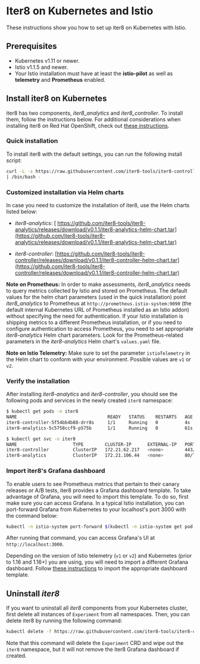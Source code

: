 # Iter8 on Kubernetes and Istio

These instructions show you how to set up iter8 on Kubernetes with Istio.

## Prerequisites

* Kubernetes v1.11 or newer.
* Istio v1.1.5 and newer.
* Your Istio installation must have at least the **istio-pilot** as well as **telemetry** and **Prometheus** enabled.

## Install iter8 on Kubernetes

iter8 has two components, _iter8_analytics_ and _iter8_controller_. To install them, follow the instructions below. For additional considerations when installing iter8 on Red Hat OpenShift, check out [these instructions](https://github.com/iter8-tools/docs/blob/v0.2/doc_files/platforms/redhat_openshift.md).

### Quick installation

To install iter8 with the default settings, you can run the following install script:

```bash
curl -L -s https://raw.githubusercontent.com/iter8-tools/iter8-controller/v0.2/install/install.sh \
| /bin/bash -
```

### Customized installation via Helm charts

In case you need to customize the installation of iter8, use the Helm charts listed below:

* _iter8-analytics_: [ https://github.com/iter8-tools/iter8-analytics/releases/download/v0.1.1/iter8-analytics-helm-chart.tar](https://github.com/iter8-tools/iter8-analytics/releases/download/v0.1.1/iter8-analytics-helm-chart.tar)

* _iter8-controller_: [https://github.com/iter8-tools/iter8-controller/releases/download/v0.1.1/iter8-controller-helm-chart.tar](https://github.com/iter8-tools/iter8-controller/releases/download/v0.1.1/iter8-controller-helm-chart.tar)

**Note on Prometheus:** In order to make assessments, _iter8_analytics_ needs to query metrics collected by Istio and stored on Prometheus. The default values for the helm chart parameters (used in the quick installation) point _iter8_analytics_ to Prometheus at `http://prometheus.istio-system:9090` (the default internal Kubernetes URL of Prometheus installed as an Istio addon) without specifying the need for authentication. If your Istio installation is shipping metrics to a different Prometheus installation, or if you need to configure authentication to access Prometheus, you need to set appropriate _iter8-analytics_ Helm chart parameters. Look for the Prometheus-related parameters in the _iter8-analytics_ Helm chart's `values.yaml` file.

**Note on Istio Telemetry:** Make sure to set the parameter `istioTelemetry` in the Helm chart to conform with your environment. Possible values are `v1` or `v2`.

### Verify the installation

After installing _iter8-analytics_ and _iter8-controller_, you should see the following pods and services in the newly created `iter8` namespace:

```bash
$ kubectl get pods -n iter8
NAME                                  READY   STATUS    RESTARTS   AGE
iter8-controller-5f54bb4b88-drr8s     1/1     Running   0          4s
iter8-analytics-5c5758ccf9-p575b      1/1     Running   0          61s
```

```bash
$ kubectl get svc -n iter8
NAME                     TYPE        CLUSTER-IP      EXTERNAL-IP   PORT(S)   AGE
iter8-controller         ClusterIP   172.21.62.217   <none>        443/TCP   20s
iter8-analytics          ClusterIP   172.21.106.44   <none>        80/TCP    76s
```

### Import iter8's Grafana dashboard

To enable users to see Prometheus metrics that pertain to their canary releases or A/B tests, iter8 provides a Grafana dashboard template. To take advantage of Grafana, you will need to import this template. To do so, first make sure you can access Grafana. In a typical Istio installation, you can port-forward Grafana from Kubernetes to your localhost's port 3000 with the command below:

```bash
kubectl -n istio-system port-forward $(kubectl -n istio-system get pod -l app=grafana -o jsonpath='{.items[0].metadata.name}') 3000:3000
```

After running that command, you can access Grafana's UI at `http://localhost:3000`.

Depending on the version of Istio telemetry (`v1` or `v2`) and Kubernetes (prior to 1.16 and 1.16+) you are using, you will need to import a different Grafana dashboard. Follow [these instructions](https://github.com/iter8-tools/docs/blob/v0.1.1/doc_files/grafana.md) to import the appropriate dashboard template.

## Uninstall _iter8_

If you want to uninstall all _iter8_ components from your Kubernetes cluster, first delete all instances of `Experiment` from all namespaces. Then, you can delete iter8 by running the following command:

```bash
kubectl delete -f https://raw.githubusercontent.com/iter8-tools/iter8-controller/v0.2/install/iter8-controller.yaml
```

Note that this command will delete the `Experiment` CRD and wipe out the `iter8` namespace, but it will not remove the iter8 Grafana dashboard if created.
